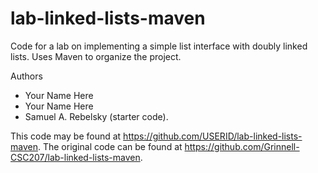 # lab-linked-lists-maven

Code for a lab on implementing a simple list interface with doubly linked lists. Uses Maven to organize the project.

Authors

* Your Name Here
* Your Name Here
* Samuel A. Rebelsky (starter code).

This code may be found at <https://github.com/USERID/lab-linked-lists-maven>. The original code can be found at <https://github.com/Grinnell-CSC207/lab-linked-lists-maven>.

